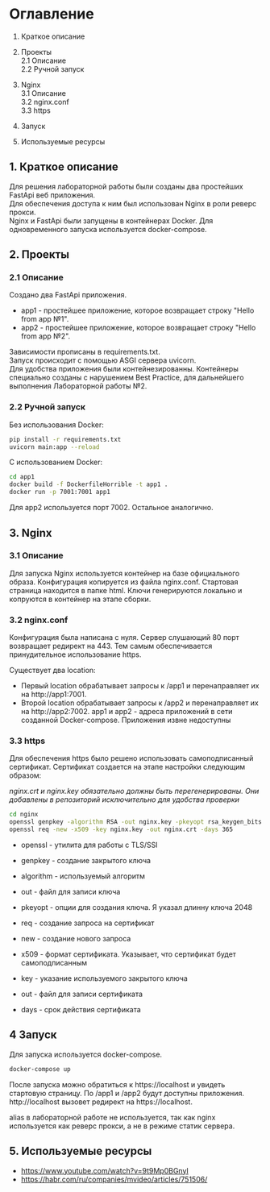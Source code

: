 # Оглавление

1. Краткое описание
2. Проекты  
   2.1 Описание  
   2.2 Ручной запуск

3. Nginx  
   3.1 Описание  
   3.2 nginx.conf  
   3.3 https

4. Запуск
5. Используемые ресурсы

## 1. Краткое описание

Для решения лабораторной работы были созданы два простейших FastApi веб приложения.  
Для обеспечения доступа к ним был использован Nginx в роли реверс прокси.  
Nginx и FastApi были запущены в контейнерах Docker. Для одновременного запуска используется docker-compose.

## 2. Проекты

### 2.1 Описание

Создано два FastApi приложения.

- app1 - простейшее приложение, которое возвращает строку "Hello from app №1".
- app2 - простейшее приложение, которое возвращает строку "Hello from app №2".

Зависимости прописаны в requirements.txt.  
Запуск происходит с помощью ASGI сервера uvicorn.  
Для удобства приложения были контейнезированны. Контейнеры специально созданы
с нарушением Best Practice, для дальнейшего выполнения Лабораторной работы №2.

### 2.2 Ручной запуск

Без использования Docker:

```bash
pip install -r requirements.txt
uvicorn main:app --reload
```

С использованием Docker:

```bash
cd app1
docker build -f DockerfileHorrible -t app1 .
docker run -p 7001:7001 app1
```

Для app2 используется порт 7002. Остальное аналогично.

## 3. Nginx

### 3.1 Описание

Для запуска Nginx используется контейнер на базе официального образа. Конфигурация копируется из файла nginx.conf.
Стартовая страница находится в папке html. Ключи генерируются локально и копруются в контейнер на этапе сборки.

### 3.2 nginx.conf

Конфигурация была написана с нуля. Сервер слушающий 80 порт возвращает редирект на 443. Тем самым обеспечивается
принудительное использование https.

Существует два location:

- Первый location обрабатывает запросы к /app1 и перенаправляет их на http://app1:7001.
- Второй location обрабатывает запросы к /app2 и перенаправляет их на http://app2:7002.
  app1 и app2 - адреса приложений в сети созданной Docker-compose. Приложения извне недоступны

### 3.3 https

Для обеспечения https было решено использовать самоподписанный сертификат. Сертификат создается на этапе настройки
следующим образом:

_nginx.crt и nginx.key обязательно должны быть перегенерированы. Они добавлены в репозиторий исключительно для удобства
проверки_

```bash
cd nginx
openssl genpkey -algorithm RSA -out nginx.key -pkeyopt rsa_keygen_bits:2048
openssl req -new -x509 -key nginx.key -out nginx.crt -days 365
```

- openssl - утилита для работы с TLS/SSl
- genpkey - создание закрытого ключа
- algorithm - используемый алгоритм
- out - файл для записи ключа
- pkeyopt - опции для создания ключа. Я указал длинну ключа 2048


- req - создание запроса на сертификат
- new - создание нового запроса
- x509 - формат сертификата. Указывает, что сертификат будет самоподписанным
- key - указание используемого закрытого ключа
- out - файл для записи сертификата
- days - срок действия сертификата

## 4 Запуск

Для запуска используется docker-compose.

```bash 
docker-compose up
```

После запуска можно обратиться к https://localhost и увидеть стартовую страницу.
По /app1 и /app2 будут доступны приложения.
http://localhost вызовет редирект на https://localhost.

alias в лабораторной работе не используется, так как nginx используется как реверс прокси, а не в режиме статик сервера.

## 5. Используемые ресурсы

- https://www.youtube.com/watch?v=9t9Mp0BGnyI
- https://habr.com/ru/companies/mvideo/articles/751506/


